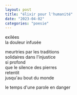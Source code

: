 ```yaml
---
layout: post
title: "élixir pour l'humanité"
date: "2023-04-02"
categories: "poesie"
---
```


exilées  
la douleur infusée  

meurtries par les traditions  
solidaires dans l'injustice  
si profond  
que le silence des pierres  
retentit  
jusqu'au bout du monde  

le temps d'une parole en danger  
